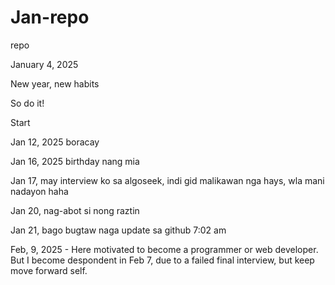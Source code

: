 # Jan-repo
repo


January 4, 2025

New year, new habits



So do it!

Start

Jan 12, 2025 boracay

Jan 16, 2025 birthday nang mia

Jan 17, may interview ko sa algoseek, indi gid malikawan nga hays, wla mani nadayon haha

Jan 20, nag-abot si nong raztin

Jan 21, bago bugtaw naga update sa github 7:02 am

Feb, 9, 2025 - Here motivated to become a programmer or web developer. But I become despondent in Feb 7, due to a failed final interview, but keep move forward self.
